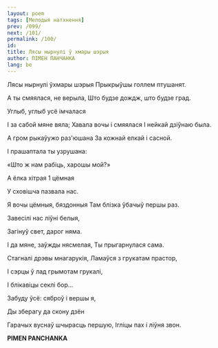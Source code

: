 ```yaml
---
layout: poem
tags: [Мелодыя натхнення]
prev: /099/
next: /101/
permalink: /100/
id: 
title: Лясы нырнулі ў хмары шэрыя
author: ПІМЕН ПАНЧАНКА
lang: be
---
```



 
Лясы нырнулі ўхмары шэрыя Прыкрыўшы голлем птушанят.

А ты смяялася, не верыла, Што будзе дождж, што будзе град.

Углыб, углыб усё імчалася

I за сабой мяне вяла; Хавала вочы і смяялася I нейкай дзіўнаю была.

А гром рыкаўужо раз'юшана За кожнай елкай і сасной.

I прашаптала ты узрушана:

«Што ж нам рабіць, харошы мой?»

А ёлка хітрая 1 цёмная

У сховішча пазвала нас.

Я вочы цёмныя, бяздонныя Там блізка ўбачыў першы раз.

Завесілі нас ліўні белыя,

Загінуў свет, дарог няма.

I да мяне, заўжды нясмелая, Ты прыгарнулася сама.

Стагналі дрэвы мнагарукія, Ламаўся з грукатам прастор,

I сэрцы ў лад грымотам грукалі,

I блікавіцы секлі бор...

Забуду ўсё: сяброў і вершы я,

Ды зберагу да скону дзён

Гарачых вуснаў шчырасць першую, Ігліцы пах і ліўня звон.

**PIMEN PANCHANKA**
